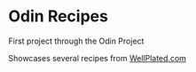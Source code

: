 # Odin Recipes

First project through the Odin Project 

Showcases several recipes from [WellPlated.com](https://wellplated.com)